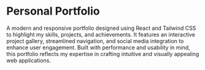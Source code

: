 # Personal Portfolio
 A modern and responsive portfolio designed using React and Tailwind CSS to highlight my skills, projects, and achievements. It features an interactive project gallery, streamlined navigation, and social media integration to enhance user engagement. Built with performance and usability in mind, this portfolio reflects my expertise in crafting intuitive and visually appealing web applications.
